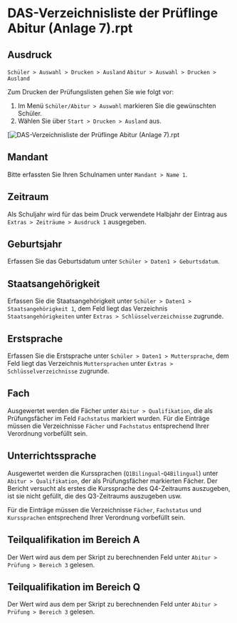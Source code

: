 # DAS-Verzeichnisliste der Prüflinge Abitur (Anlage 7).rpt

[1]:/assets/images/das/das35.png "DAS-Verzeichnisliste der Prüflinge Abitur (Anlage 7).rpt"

## Ausdruck

`Schüler > Auswahl > Drucken > Ausland`
`Abitur > Auswahl > Drucken > Ausland`

Zum Drucken der Prüfungslisten gehen Sie wie folgt vor:

1) Im Menü `Schüler/Abitur > Auswahl` markieren Sie die gewünschten Schüler.
2) Wählen Sie über `Start > Drucken > Ausland` aus.

[![DAS-Verzeichnisliste der Prüflinge Abitur (Anlage 7).rpt][1]

## Mandant

Bitte erfassten Sie Ihren Schulnamen unter `Mandant > Name 1`.

## Zeitraum

Als Schuljahr wird für das beim Druck verwendete Halbjahr der Eintrag aus `Extras > Zeiträume > Ausdruck 1` ausgegeben.

## Geburtsjahr

Erfassen Sie das Geburtsdatum unter `Schüler > Daten1 > Geburtsdatum`.

## Staatsangehörigkeit

Erfassen Sie die Staatsangehörigkeit unter `Schüler > Daten1 > Staatsangehörigkeit 1`, dem Feld liegt das Verzeichnis `Staatsangehörigkeiten` unter `Extras > Schlüsselverzeichnisse` zugrunde.

## Erstsprache

Erfassen Sie die Erstsprache unter `Schüler > Daten1 > Muttersprache`, dem Feld liegt das Verzeichnis `Muttersprachen` unter `Extras > Schlüsselverzeichnisse` zugrunde.

## Fach

Ausgewertet werden die Fächer unter `Abitur > Qualifikation`, die als Prüfungsfächer im Feld `Fachstatus` markiert wurden. 
Für die Einträge müssen die Verzeichnisse `Fächer` und `Fachstatus` entsprechend Ihrer Verordnung vorbefüllt sein.

## Unterrichtssprache

Ausgewertet werden die Kurssprachen (`Q1Bilingual`-`Q4Bilingual`) unter `Abitur > Qualifikation`, der als Prüfungsfächer markierten Fächer. Der Bericht versucht als erstes die Kurssprache des Q4-Zeitraums auszugeben, ist sie nicht gefüllt, die des Q3-Zeitraums auszugeben usw.

Für die Einträge müssen die Verzeichnisse `Fächer`, `Fachstatus` und `Kurssprachen` entsprechend Ihrer Verordnung vorbefüllt sein.

## Teilqualifikation im Bereich A

Der Wert wird aus dem per Skript zu berechnenden Feld unter `Abitur > Prüfung > Bereich 3` gelesen.

## Teilqualifikation im Bereich Q

Der Wert wird aus dem per Skript zu berechnenden Feld unter `Abitur > Prüfung > Bereich 3` gelesen.

